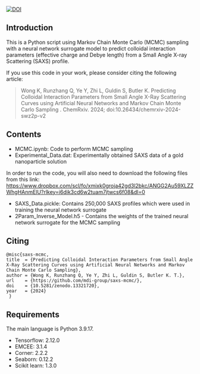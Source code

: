[![DOI](https://zenodo.org/badge/818885526.svg)](https://zenodo.org/doi/10.5281/zenodo.13321720)
## Introduction
This is a Python script using Markov Chain Monte Carlo (MCMC) sampling with a neural network surrogate model to predict colloidal interaction parameters (effective charge and Debye length) from a Small Angle X-ray Scattering (SAXS) profile. 

If you use this code in your work, please consider citing the following article:

>Wong K, Runzhang Q, Ye Y, Zhi L, Guldin S, Butler K. Predicting Colloidal Interaction Parameters from Small Angle X-Ray Scattering Curves using Artificial Neural Networks and Markov Chain Monte Carlo Sampling . ChemRxiv. 2024; doi:10.26434/chemrxiv-2024-swz2p-v2

## Contents
- MCMC.ipynb: Code to perform MCMC sampling
- Experimental_Data.dat: Experimentally obtained SAXS data of a gold nanoparticle solution

In order to run the code, you will also need to download the following files from this link: https://www.dropbox.com/scl/fo/xmixk0groja42gd3l2bkc/ANGG2Au59XLZZWhgHAnmElU?rlkey=i6dik3cd6w2tuam7jtwcs6f08&dl=0 
- SAXS_Data.pickle: Contains 250,000 SAXS profiles which were used in training the neural network surrogate
- 2Param_Inverse_Model.h5 - Contains the weights of the trained neural network surrogate for the MCMC sampling

## Citing

```
@misc{saxs-mcmc,
title  = {Predicting Colloidal Interaction Parameters from Small Angle X-Ray Scattering Curves using Artificial Neural Networks and Markov Chain Monte Carlo Sampling},
author = {Wong K, Runzhang Q, Ye Y, Zhi L, Guldin S, Butler K. T.},
url    = {https://github.com/mdi-group/saxs-mcmc/},
doi    = {10.5281/zenodo.13321720},
year   = {2024}
 }
```

## Requirements
The main language is Python 3.9.17.
* Tensorflow: 2.12.0
* EMCEE: 3.1.4
* Corner: 2.2.2
* Seaborn: 0.12.2
* Scikit learn: 1.3.0 
